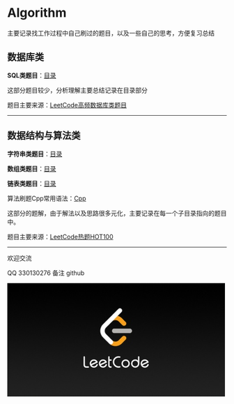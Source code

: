 # Algorithm

主要记录找工作过程中自己刷过的题目，以及一些自己的思考，方便复习总结

## 数据库类

**SQL类题目**：[目录](SQL/README.md)

这部分题目较少，分析理解主要总结记录在目录部分

题目主要来源：[LeetCode高频数据库类题目](https://leetcode-cn.com/problemset/database/)

---

## 数据结构与算法类

**字符串类题目**：[目录](字符串/README.md)

**数组类题目**：[目录](数组/README.md)

**链表类题目**：[目录](链表/README.md)

算法刷题Cpp常用语法：[Cpp](Cpp.md)

这部分的题解，由于解法以及思路很多元化，主要记录在每一个子目录指向的题目中。

题目主要来源：[LeetCode热题HOT100](https://leetcode-cn.com/problemset/hot-100/)

---

欢迎交流

QQ 330130276 备注 github

![LeetCode](LeetCode.jpeg)
